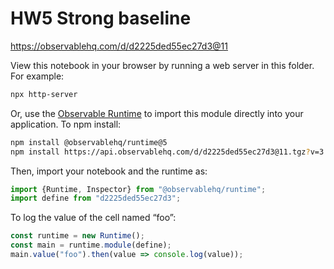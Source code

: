 # HW5 Strong baseline

https://observablehq.com/d/d2225ded55ec27d3@11

View this notebook in your browser by running a web server in this folder. For
example:

~~~sh
npx http-server
~~~

Or, use the [Observable Runtime](https://github.com/observablehq/runtime) to
import this module directly into your application. To npm install:

~~~sh
npm install @observablehq/runtime@5
npm install https://api.observablehq.com/d/d2225ded55ec27d3@11.tgz?v=3
~~~

Then, import your notebook and the runtime as:

~~~js
import {Runtime, Inspector} from "@observablehq/runtime";
import define from "d2225ded55ec27d3";
~~~

To log the value of the cell named “foo”:

~~~js
const runtime = new Runtime();
const main = runtime.module(define);
main.value("foo").then(value => console.log(value));
~~~
